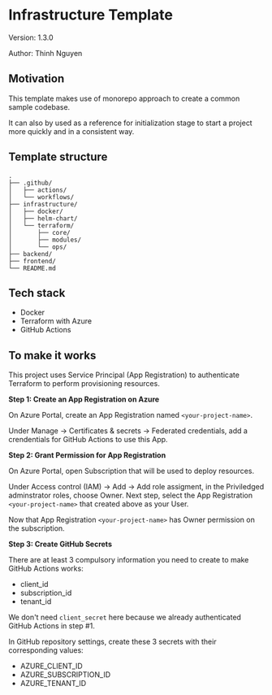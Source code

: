 # Infrastructure Template
Version: 1.3.0

Author: Thinh Nguyen

## Motivation
This template makes use of monorepo approach to create a common sample codebase. 

It can also by used as a reference for initialization stage to start a project more quickly and in a consistent way.
## Template structure
```
.
├── .github/
│   ├── actions/
│   └── workflows/
├── infrastructure/
│   ├── docker/
│   ├── helm-chart/
│   └── terraform/
│       ├── core/
│       ├── modules/
│       └── ops/
├── backend/
├── frontend/
└── README.md
```
## Tech stack
- Docker
- Terraform with Azure
- GitHub Actions
## To make it works
This project uses Service Principal (App Registration) to authenticate Terraform to perform provisioning resources.

__Step 1: Create an App Registration on Azure__

On Azure Portal, create an App Registration named `<your-project-name>`. 

Under Manage -> Certificates & secrets -> Federated credentials, add a crendentials for GitHub Actions to use this App.

__Step 2: Grant Permission for App Registration__

On Azure Portal, open Subscription that will be used to deploy resources.

Under Access control (IAM) -> Add -> Add role assigment, in the Priviledged adminstrator roles, choose Owner. Next step, select the App Registration `<your-project-name>` that created above as your User.

Now that App Registration `<your-project-name>` has Owner permission on the subscription.

__Step 3: Create GitHub Secrets__

There are at least 3 compulsory information you need to create to make GitHub Actions works:
- client_id
- subscription_id
- tenant_id

We don't need `client_secret` here because we already authenticated GitHub Actions in step #1.

In GitHub repository settings, create these 3 secrets with their corresponding values:
- AZURE_CLIENT_ID
- AZURE_SUBSCRIPTION_ID
- AZURE_TENANT_ID